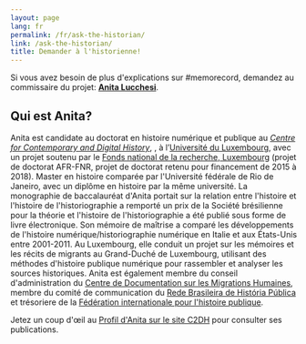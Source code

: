 ```yaml
---
layout: page
lang: fr
permalink: /fr/ask-the-historian/
link: /ask-the-historian/
title: Demander à l'historienne!
---
```


Si vous avez besoin de plus d'explications sur #memorecord, demandez au commissaire du projet: [**Anita Lucchesi**](mailto:memorecord@uni.lu).

<!-- more -->

## Qui est Anita?

Anita est candidate au doctorat en histoire numérique et publique au [*Centre for Contemporary and Digital History*](https://www.c2dh.uni.lu/), , à l’[Université du Luxembourg](https://www.uni.lu/), avec un projet soutenu par le [Fonds national de la recherche, Luxembourg](https://www.fnr.lu) (projet de doctorat AFR-FNR, projet de doctorat retenu pour financement de 2015 à 2018). Master en histoire comparée par l'Université fédérale de Rio de Janeiro, avec un diplôme en histoire par la même université. La monographie de baccalauréat d'Anita portait sur la relation entre l'histoire et l'histoire de l'historiographie a remporté un prix de la Société brésilienne pour la théorie et l'histoire de l'historiographie a été publié sous forme de livre électronique. Son mémoire de maîtrise a comparé les développements de l'histoire numérique/historiographie numérique en Italie et aux États-Unis entre 2001-2011. Au Luxembourg, elle conduit un projet sur les mémoires et les récits de migrants au Grand-Duché de Luxembourg, utilisant des méthodes d'histoire publique numérique pour rassembler et analyser les sources historiques. Anita est également membre du conseil d'administration du [Centre de Documentation sur les Migrations Humaines](https://www.cdmh.lu), membre du comité de communication du [Rede Brasileira de História Pública](http://historiapublica.com.br/) et trésoriere de la [Fédération internationale pour l'histoire publique](http://ifph.hypotheses.org/).

Jetez un coup d'œil au [Profil d'Anita sur le site C2DH](https://www.c2dh.uni.lu/people/anita-lucchesi) pour consulter ses publications.
